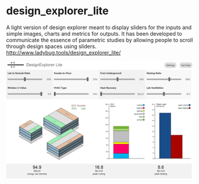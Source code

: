 # design_explorer_lite
A light version of design explorer meant to display sliders for the inputs and simple images, charts and metrics for outputs.
It has been developed to communicate the essence of parametric studies by allowing people to scroll through design spaces using sliders.
http://www.ladybug.tools/design_explorer_lite/

![Image of Design Explorer Lite Interface](https://github.com/ladybug-tools/design_explorer_lite/raw/master/resources/screenshot.png)
